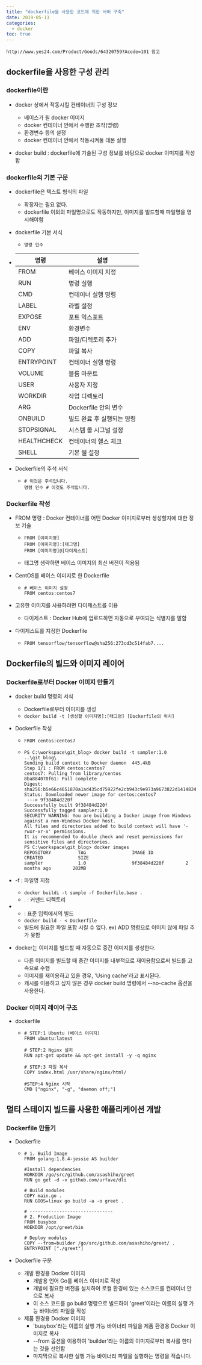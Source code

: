```yaml
---
title: "dockerfile을 사용한 코드에 의한 서버 구축"
date: 2019-05-13
categories:
  - docker
toc: true
---
```


`http://www.yes24.com/Product/Goods/64320759?Acode=101 참고`


## dockerfile을 사용한 구성 관리

### dockerfile이란


* docker 상에서 작동시킬 컨테이너의 구성 정보
  * 베이스가 될 docker 이미지
  * docker 컨테이너 안에서 수행한 조작(명령)
  * 환경변수 등의 설정
  * docker 컨테이너 안에서 작동시켜둘 데본 실행

* docker build : dockerfile에 기술된 구성 정보를 바탕으로 docker 이미지를 작성함



### dockerfile의 기본 구문

* dockerfile은 텍스트 형식의 파일
  * 확장자는 필요 없다.
  * dockerfile 이외의 파일명으로도 작동하지만, 이미지를 빌드할때 파일명을 명시해야함

* dockerfile 기본 서식
  * `명령 인수`

* 명령 | 설명
  ---- | ----
  FROM | 베이스 이미지 지정
  RUN | 명령 실행
  CMD | 컨테이너 실행 명령
  LABEL | 라벨 설정
  EXPOSE | 포트 익스포트
  ENV | 환경변수
  ADD | 파일/디렉토리 추가
  COPY | 파일 복사
  ENTRYPOINT | 컨테이너 실행 명령
  VOLUME | 볼륨 마운트
  USER | 사용자 지정
  WORKDIR | 작업 디렉토리
  ARG | Dockerfile 안의 변수
  ONBUILD | 빌드 완료 후 실행되는 명령
  STOPSIGNAL | 시스템 콜 시그널 설정
  HEALTHCHECK | 컨테이너의 헬스 체크
  SHELL | 기본 쉘 설정

* Dockerfile의 주석 서식
  * ```text
    # 이것은 주석입니다.
    명령 인수 # 이것도 주석입니다.
    ```

### Dockerfile 작성

* FROM 명령 : Docker 컨테이너를 어떤 Docker 이미지로부터 생성할지에 대한 정보 기술
  * ```text
    FROM [이미지명]
    FROM [이미지명]:[태그명]
    FROM [이미지명]@[다이제스트]
    ```
  * 태그명 생략하면 베이스 이미지의 최신 버전이 적용됨

* CentOS를 베이스 이미지로 한 Dockerfile
  * ```text
    # 베이스 이미지 설정
    FROM centos:centos7
    ```

* 고유한 이미지를 사용하려면 다이제스트를 이용
  * 다이제스트 : Docker Hub에 업로드하면 자동으로 부여되는 식별자를 말함

* 다이제스트를 지정한 Dockerfile
  * ```text
    FROM tensorflow/tensorflow@sha256:273cd3c514fab7....
    ```


## Dockerfile의 빌드와 이미지 레이어

### Dockerfile로부터 Docker 이미지 만들기

* docker build 명령의 서식
  * Dockerfile로부터 이미지를 생성
  * `docker build -t [생성할 이미지명]:[태그명] [Dockerfile의 위치]`

* Dockerfile 작성
  * ```text
    FROM centos:centos7
    ```
  * ```text
    PS C:\workspace\git_blog> docker build -t sampler:1.0 ..\git_blog\
    Sending build context to Docker daemon  445.4kB
    Step 1/1 : FROM centos:centos7
    centos7: Pulling from library/centos
    8ba884070f61: Pull complete
    Digest: sha256:b5e66c4651870a1ad435cd75922fe2cb943c9e973a9673822d1414824a1d0475
    Status: Downloaded newer image for centos:centos7
     ---> 9f38484d220f
    Successfully built 9f38484d220f
    Successfully tagged sampler:1.0
    SECURITY WARNING: You are building a Docker image from Windows against a non-Windows Docker host.
    All files and directories added to build context will have '-rwxr-xr-x' permissions.
    It is recommended to double check and reset permissions for sensitive files and directories.
    PS C:\workspace\git_blog> docker images
    REPOSITORY          TAG                 IMAGE ID            CREATED             SIZE
    sampler             1.0                 9f38484d220f        2 months ago        202MB
    ```

* -f : 파일명 지정
  * `docker buildi -t sample -f Dockerfile.base .`
  * . : 커맨드 디렉토리


* - : 표준 입력에서의 빌드
  * `docker build - < Dockerfile`
  * 빌드에 필요한 파일 포함 시킬 수 없다. ex) ADD 명령으로 이미지 않에 파일 추가 못함


* docker는 이미지를 빌드할 때 자동으로 중간 이미지를 생성한다.
  * 다른 이미지를 빌드할 때 중간 이미지를 내부적으로 재이용함으로써 빌드를 고속으로 수행
  * 이미지를 재이용하고 있을 경우, 'Using cache'라고 표시된다.
  * 캐시를 이용하고 싶지 않은 경우 docker build 명령에서 --no-cache 옵션을 사용한다.


### Docker 이미지 레이어 구조

* dockerfile
  * ```text
    # STEP:1 Ubuntu (베이스 이미지)
    FROM ubuntu:latest

    # STEP:2 Nginx 설치
    RUN apt-get update && apt-get install -y -q nginx

    # STEP:3 파일 복사
    COPY index.html /usr/share/nginx/html/

    #STEP:4 Nginx 시작
    CMD ["nginx", "-g", "daemon off;"]
    ```



## 멀티 스테이지 빌드를 사용한 애플리케이션 개발


### Dockerfile 만들기

* Dockerfile
  * ```text
    # 1. Build Image
    FROM golang:1.8.4-jessie AS builder

    #Install dependencies
    WORKDIR /go/src/github.com/asashiho/greet
    RUN go get -d -v github.com/urfave/dli

    # Build modules
    COPY main.go .
    RUN GOOS=linux go build -a -o greet .

    # -------------------------------
    # 2. Production Image
    FROM busybox
    WOEKDIR /opt/greet/bin

    # Deploy modules
    COPY --from=builder /go/src/github.com/asashiho/greet/ .
    ENTRYPOINT ["./greet"]
    ```

* Dockerfile 구분
  * 개발 환경용 Docker 이미지
    * 개발용 언어 Go를 베이스 이미지로 작성
    * 개발에 필요한 버전을 설치하여 로컬 환경에 있는 소스코드를 컨테이너 안으로 복사
    * 이 소스 코드를 go build 명령으로 빌드하여 'greet'이라는 이름의 실행 가능 바이너리 파일을 작성
  * 제품 환경용 Docker 이미지
    * 'busybox'라는 이름의 실행 가능 바이너리 파일을 제품 환경용 Docker 이미지로 복사
    * --from 옵션을 이용하여 'builder'라는 이름의 이미지로부터 복사를 한다는 것을 선언함
    * 마지막으로 복사한 실행 가능 바이너리 파일을 실행하는 명령을 적습니다.

